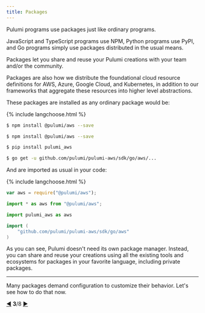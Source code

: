 ```yaml
---
title: Packages
---
```


Pulumi programs use packages just like ordinary programs.

JavaScript and TypeScript programs use NPM, Python programs use PyPI, and Go programs simply use packages distributed
in the usual means.

Packages let you share and reuse your Pulumi creations with your team and/or the community.

Packages are also how we distribute the foundational cloud resource definitions for AWS, Azure, Google Cloud, and
Kubernetes, in addition to our frameworks that aggregate these resources into higher level abstractions.

These packages are installed as any ordinary package would be:

{% include langchoose.html %}

<span class="language-prologue-javascript"></span>
```bash
$ npm install @pulumi/aws --save
```

<span class="language-prologue-typescript"></span>
```bash
$ npm install @pulumi/aws --save
```

<span class="language-prologue-python"></span>
```bash
$ pip install pulumi_aws
```

<span class="language-prologue-go"></span>
```bash
$ go get -u github.com/pulumi/pulumi-aws/sdk/go/aws/...
```

And are imported as usual in your code:

{% include langchoose.html %}

```javascript
var aws = require("@pulumi/aws");
```

```typescript
import * as aws from "@pulumi/aws";
```

```python
import pulumi_aws as aws
```

```go
import (
    "github.com/pulumi/pulumi-aws/sdk/go/aws"
)
```

As you can see, Pulumi doesn't need its own package manager.  Instead, you can share and reuse your creations
using all the existing tools and ecosystems for packages in your favorite language, including private packages.

***

Many packages demand configuration to customize their behavior.  Let's see how to do that now.

<div class="tour-nav">
    <a class="tour-button enabled" href="programs-stacks.html" title="Stacks">◀</a>
    <span class="tour-index"><strong>3</strong>/8</span>
    <a class="tour-button enabled" href="programs-configuring.html" title="Configuring your stack">▶</a>
</div>
